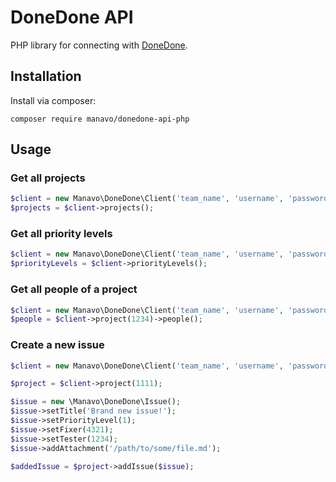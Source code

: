 # DoneDone API

PHP library for connecting with [DoneDone](http://www.getdonedone.com/).

## Installation

Install via composer:

```
composer require manavo/donedone-api-php
```

## Usage

### Get all projects

```php
$client = new Manavo\DoneDone\Client('team_name', 'username', 'password/api_token');
$projects = $client->projects();
```

### Get all priority levels

```php
$client = new Manavo\DoneDone\Client('team_name', 'username', 'password/api_token');
$priorityLevels = $client->priorityLevels();
```

### Get all people of a project

```php
$client = new Manavo\DoneDone\Client('team_name', 'username', 'password/api_token');
$people = $client->project(1234)->people();
```

### Create a new issue
```php
$client = new Manavo\DoneDone\Client('team_name', 'username', 'password/api_token');

$project = $client->project(1111);

$issue = new \Manavo\DoneDone\Issue();
$issue->setTitle('Brand new issue!');
$issue->setPriorityLevel(1);
$issue->setFixer(4321);
$issue->setTester(1234);
$issue->addAttachment('/path/to/some/file.md');

$addedIssue = $project->addIssue($issue);
```